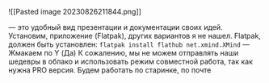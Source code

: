 ![[Pasted image 20230826211844.png]]

— это удобный вид презентации и документации своих идей. Установим, приложение (Flatpak), других вариантов я не нашел. Flatpak, должен быть установлен: `flatpak install flathub net.xmind.XMind` — Жмакаем по Y (Да) К сожалению, мы не можем отправлять наши шедевры в облако и использовать режим совместной работа, так как нужна PRO версия. Будем работать по старинке, по почте